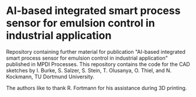 # AI-based integrated smart process sensor for emulsion control in industrial application

Repository containing further material for publication "AI-based integrated smart process sensor for emulsion control in
industrial application" published in MPDI Processes. This repository contains the code for the CAD sketches by I. Burke, S. Salzer, S. Stein, T. Olusanya, O. Thiel, and N. Kockmann, TU Dortmund University.

The authors like to thank R. Fortmann for his assistance during 3D printing.
